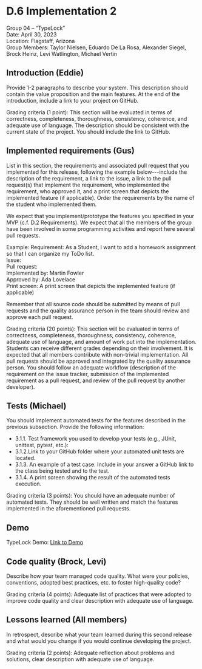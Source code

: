# D.6 Implementation 2

Group 04 – “TypeLock”\
Date: April 30, 2023\
Location: Flagstaff, Arizona\
Group Members: Taylor Nielsen, Eduardo De La Rosa, Alexander Siegel, Brock Heinz, Levi Watlington, Michael Vertin

## Introduction (Eddie)

Provide 1-2 paragraphs to describe your system. This description should contain the value proposition and the main features. At the end of the introduction, include a link to your project on GitHub.

Grading criteria (1 point): This section will be evaluated in terms of correctness, completeness, thoroughness, consistency, coherence, and adequate use of language. The description should be consistent with the current state of the project. You should include the link to GitHub.

## Implemented requirements (Gus)

List in this section, the requirements and associated pull request that you implemented for this release, following the example below---include the description of the requirement, a link to the issue,  a link to the pull request(s) that implement the requirement, who implemented the requirement, who approved it, and a print screen that depicts the implemented feature (if applicable). Order the requirements by the name of the student who implemented them.

We expect that you implement/prototype the features you specified in your MVP (c.f. D.2 Requirements). We expect that all the members of the group have been involved in some programming activities and report here several pull requests.

Example:
Requirement: As a Student, I want to add a homework assignment so that I can organize my ToDo list.\
Issue:\
Pull request:\
Implemented by: Martin Fowler\
Approved by: Ada Lovelace\
Print screen: A print screen that depicts the implemented feature (if applicable)

Remember that all source code should be submitted by means of pull requests and the quality assurance person in the team should review and approve each pull request.

Grading criteria (20 points): This section will be evaluated in terms of correctness, completeness, thoroughness, consistency, coherence, adequate use of language, and amount of work put into the implementation. Students can receive different grades depending on their involvement. It is expected that all members contribute with non-trivial implementation. All pull requests should be approved and integrated by the quality assurance person. You should follow an adequate workflow (description of the requirement on the issue tracker, submission of the implemented requirement as a pull request, and review of the pull request by another developer).

## Tests (Michael)

You should implement automated tests for the features described in the previous subsection. Provide the following information:

- 3.1.1. Test framework you used to develop your tests (e.g., JUnit, unittest, pytest, etc.):
- 3.1.2.Link to your GitHub folder where your automated unit tests are located.
- 3.1.3. An example of a test case. Include in your answer a GitHub link to the class being tested and to the test.
- 3.1.4. A print screen showing the result of the automated tests execution.

Grading criteria (3 points): You should have an adequate number of automated tests. They should be well written and match the features implemented in the aforementioned pull requests.

## Demo

TypeLock Demo: [Link to Demo](https://youtu.be/C2s3oM5v9yE)

## Code quality (Brock, Levi)

Describe how your team managed code quality. What were your policies, conventions, adopted best practices, etc. to foster high-quality code?

Grading criteria (4 points): Adequate list of practices that were adopted to improve code quality and clear description with adequate use of language.

## Lessons learned (All members)

In retrospect, describe what your team learned during this second release and what would you change if you would continue developing the project.

Grading criteria (2 points): Adequate reflection about problems and solutions, clear description with adequate use of language.
